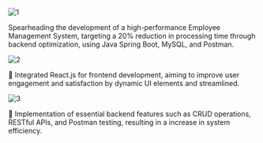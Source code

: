 ![1](https://github.com/user-attachments/assets/f2eb5bdc-f5ef-4f00-8e91-2ca71c8fc826)


Spearheading the development of a high-performance Employee Management System, targeting a 20% reduction in processing
time through backend optimization, using Java Spring Boot, MySQL, and Postman.

![2](https://github.com/user-attachments/assets/8c943466-ed8c-4f72-a93b-c79c9757e1fc)


 Integrated React.js for frontend development, aiming to improve user engagement and satisfaction by dynamic UI elements and
streamlined.


![3](https://github.com/user-attachments/assets/aed1c573-e1aa-437f-933a-a226a509833b)


 Implementation of essential backend features such as CRUD operations, RESTful APIs, and Postman testing, resulting in a
increase in system efficiency.
